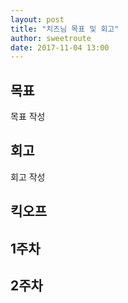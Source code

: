```yaml
---
layout: post
title: "치즈님 목표 및 회고"
author: sweetroute
date: 2017-11-04 13:00
---
```


## 목표
목표 작성 

## 회고
회고 작성

## 킥오프

## 1주차

## 2주차
